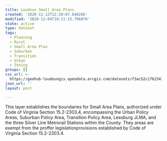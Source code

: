 ```yaml
---
title: Loudoun Small Area Plans
created: '2020-11-12T12:20:07.640266'
modified: '2020-12-04T18:11:15.796070'
state: active
type: dataset
tags:
  - Planning
  - Rural
  - Small Area Plan
  - Suburban
  - Transition
  - Urban
  - Zoning
groups: []
csv_url: >-
  https://geohub-loudoungis.opendata.arcgis.com/datasets/f3ac52c1762341149063ffeb0a6125e3_1.csv?outSR=%7B%22latestWkid%22%3A2924%2C%22wkid%22%3A2924%7D
json_url: ''
layout: post

---
```

This layer establishes the boundaries for Small Area Plans, authorized under Code of Virginia Section 15.2-2303.4, encompassing the Urban Policy Areas, Suburban Policy Area, Transition Policy Area, Leesburg JLMA, and the three Silver Line Metrorail Stations within the County. They areas are exempt from the proffer legislationprovisions established by Code of Virginia Section 15.2-2303.4.
